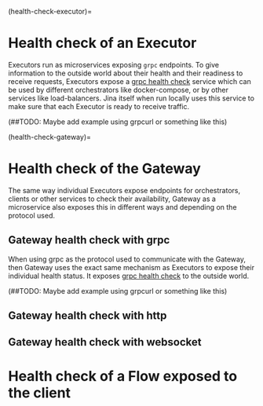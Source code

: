 (health-check-executor)=
# Health check of an Executor

Executors run as microservices exposing `grpc` endpoints. To give information to the outside world about their health and their readiness to receive requests,
Executors expose a [grpc health check](https://github.com/grpc/grpc/blob/master/doc/health-checking.md) service which can be used by different orchestrators like docker-compose, 
or by other services like load-balancers. Jina itself when run locally uses this service to make sure that each Executor is ready to receive traffic.

(##TODO: Maybe add example using grpcurl or something like this)

(health-check-gateway)=
# Health check of the Gateway

The same way individual Executors expose endpoints for orchestrators, clients or other services to check their availability, Gateway as a microservice also exposes this in different ways and depending
on the protocol used.

## Gateway health check with grpc

When using grpc as the protocol used to communicate with the Gateway, then Gateway uses the exact same mechanism as Executors to expose their individual health status. It exposes [grpc health check](https://github.com/grpc/grpc/blob/master/doc/health-checking.md) to the outside world.

(##TODO: Maybe add example using grpcurl or something like this)

## Gateway health check with http

## Gateway health check with websocket

# Health check of a Flow exposed to the client
